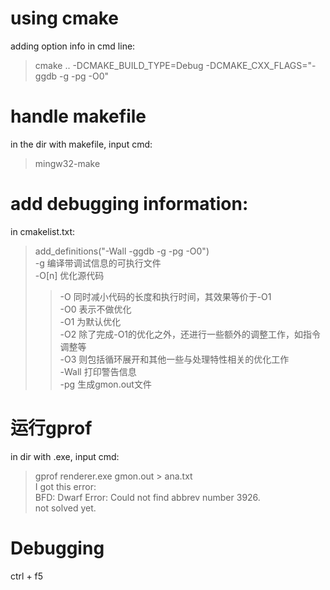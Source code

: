 # using cmake
adding option info in cmd line:
> cmake .. -DCMAKE_BUILD_TYPE=Debug -DCMAKE_CXX_FLAGS="-ggdb -g -pg -O0"

# handle makefile

in the dir with makefile, input cmd:
> mingw32-make

# add debugging information:

in cmakelist.txt:
> add_definitions("-Wall -ggdb -g -pg -O0")  
> -g 编译带调试信息的可执行文件  
> -O[n] 优化源代码  
>> -O 同时减小代码的长度和执行时间，其效果等价于-O1  
 -O0 表示不做优化  
 -O1 为默认优化  
 -O2 除了完成-O1的优化之外，还进行一些额外的调整工作，如指令调整等  
 -O3 则包括循环展开和其他一些与处理特性相关的优化工作  
> -Wall 打印警告信息  
> -pg 生成gmon.out文件    

# 运行gprof

in dir with .exe, input cmd:  
> gprof renderer.exe gmon.out > ana.txt   
I got this error:  
> BFD: Dwarf Error: Could not find abbrev number 3926.  
not solved yet.  

# Debugging

ctrl + f5
